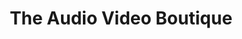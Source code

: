 ---
title: "The Audio Video Boutique"
url: /las-vegas/the-audio-video-boutique/
shop: Elektronik
---